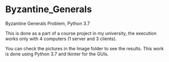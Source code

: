 # Byzantine_Generals
Byzantine Generals Problem, Python 3.7


This is done as a part of a course project in my university, the execution works only with 4 computers (1 server and 3 clients).

You can check the pictures in the Image folder to see the results.
This work is done using Python 3.7 and tkinter for the GUIs.

